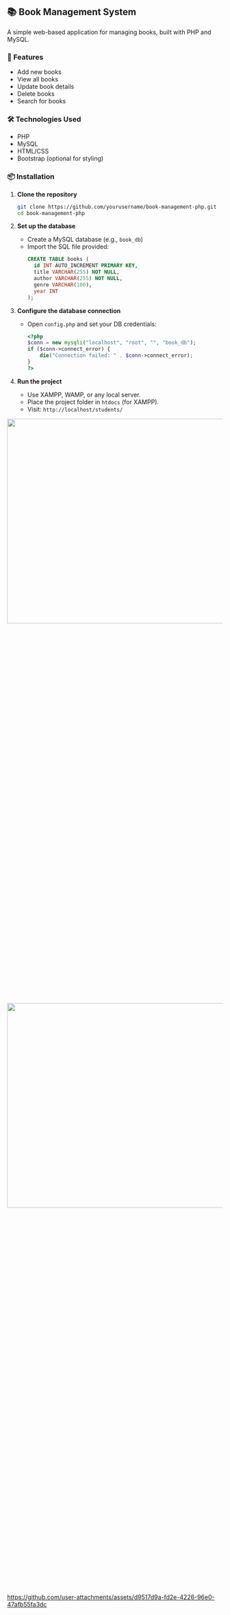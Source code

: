 ## 📚 Book Management System

A simple web-based application for managing books, built with PHP and MySQL.

### 🚀 Features

- Add new books
- View all books
- Update book details
- Delete books
- Search for books

### 🛠️ Technologies Used

- PHP
- MySQL
- HTML/CSS
- Bootstrap (optional for styling)

### 📦 Installation

1. **Clone the repository**
   ```bash
   git clone https://github.com/yourusername/book-management-php.git
   cd book-management-php
   ```

2. **Set up the database**
   - Create a MySQL database (e.g., `book_db`)
   - Import the SQL file provided:
     ```sql
     CREATE TABLE books (
       id INT AUTO_INCREMENT PRIMARY KEY,
       title VARCHAR(255) NOT NULL,
       author VARCHAR(255) NOT NULL,
       genre VARCHAR(100),
       year INT
     );
     ```

3. **Configure the database connection**
   - Open `config.php` and set your DB credentials:
     ```php
     <?php
     $conn = new mysqli("localhost", "root", "", "book_db");
     if ($conn->connect_error) {
         die("Connection failed: " . $conn->connect_error);
     }
     ?>
     ```

4. **Run the project**
   - Use XAMPP, WAMP, or any local server.
   - Place the project folder in `htdocs` (for XAMPP).
   - Visit: `http://localhost/students/`


<p>
    <img src="https://github.com/user-attachments/assets/5f7175a8-e011-4268-a4fb-efda98520342"height="35%" width="200%">
  <img src="https://github.com/user-attachments/assets/31d83486-a7ea-441e-bfd1-06279f20ba60"height="35%" width="200%">
  </p>


https://github.com/user-attachments/assets/d9517d9a-fd2e-4226-96e0-47afb55fa3dc

